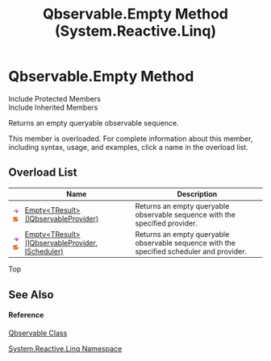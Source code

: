 ﻿---
title: Qbservable.Empty Method  (System.Reactive.Linq)
TOCTitle: Empty Method
ms:assetid: Overload:System.Reactive.Linq.Qbservable.Empty
ms:mtpsurl: https://msdn.microsoft.com/en-us/library/system.reactive.linq.qbservable.empty(v=VS.103)
ms:contentKeyID: 36069065
ms.date: 06/28/2011
mtps_version: v=VS.103
f1_keywords:
- System.Reactive.Linq.Qbservable.Empty
- System.Reactive.Linq.Qbservable.Empty``1
dev_langs:
- CSharp
- JScript
- VB
- FSharp
---

# Qbservable.Empty Method

Include Protected Members  
Include Inherited Members  

Returns an empty queryable observable sequence.

This member is overloaded. For complete information about this member, including syntax, usage, and examples, click a name in the overload list.

## Overload List

<table>
<thead>
<tr class="header">
<th> </th>
<th>Name</th>
<th>Description</th>
</tr>
</thead>
<tbody>
<tr class="odd">
<td><img src="images\Hh303103.pubmethod(en-us,VS.103).gif" title="Public method" alt="Public method" /><img src="images\Hh244319.static(en-us,VS.103).gif" title="Static member" alt="Static member" /></td>
<td><a href="https://msdn.microsoft.com/en-us/library/m:system.reactive.linq.qbservable.empty%60%601(system.reactive.linq.iqbservableprovider)(v=VS.103)">Empty&lt;TResult&gt;(IQbservableProvider)</a></td>
<td>Returns an empty queryable observable sequence with the specified provider.</td>
</tr>
<tr class="even">
<td><img src="images\Hh303103.pubmethod(en-us,VS.103).gif" title="Public method" alt="Public method" /><img src="images\Hh244319.static(en-us,VS.103).gif" title="Static member" alt="Static member" /></td>
<td><a href="https://msdn.microsoft.com/en-us/library/m:system.reactive.linq.qbservable.empty%60%601(system.reactive.linq.iqbservableprovider%2csystem.reactive.concurrency.ischeduler)(v=VS.103)">Empty&lt;TResult&gt;(IQbservableProvider, IScheduler)</a></td>
<td>Returns an empty queryable observable sequence with the specified scheduler and provider.</td>
</tr>
</tbody>
</table>

Top

## See Also

#### Reference

[Qbservable Class](hh211693\(v=vs.103\).md)

[System.Reactive.Linq Namespace](hh211929\(v=vs.103\).md)

